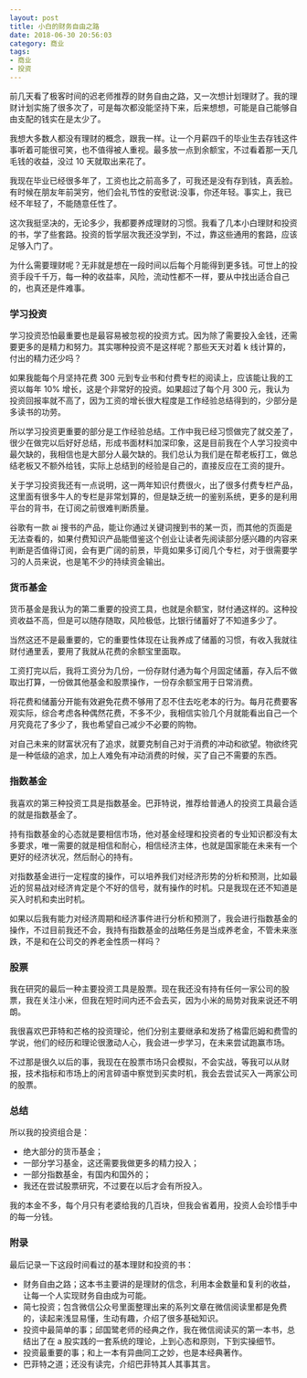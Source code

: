 ```yaml
---
layout: post
title: 小白的财务自由之路
date: 2018-06-30 20:56:03
category: 商业
tags: 
- 商业
- 投资
---
```


前几天看了极客时间的迟老师推荐的财务自由之路，又一次想计划理财了。我的理财计划实施了很多次了，可是每次都没能坚持下来，后来想想，可能是自己能够自由支配的钱实在是太少了。
<!--more-->
我想大多数人都没有理财的概念，跟我一样。让一个月薪四千的毕业生去存钱这件事听着可能很可笑，也不值得被人重视。最多放一点到余额宝，不过看着那一天几毛钱的收益，没过 10 天就取出来花了。

我现在毕业已经很多年了，工资也比之前高多了，可我还是没有存到钱，真丢脸。有时候在朋友年前哭穷，他们会礼节性的安慰说:没事，你还年轻。事实上，我已经不年轻了，不能随意任性了。

这次我挺坚决的，无论多少，我都要养成理财的习惯。我看了几本小白理财和投资的书，学了些套路。投资的哲学层次我还没学到，不过，靠这些通用的套路，应该足够入门了。

为什么需要理财呢？无非就是想在一段时间以后每个月能得到更多钱。可世上的投资手段千千万，每一种的收益率，风险，流动性都不一样，要从中找出适合自己的，也真还是件难事。

### 学习投资
学习投资恐怕最重要也是最容易被忽视的投资方式。因为除了需要投入金钱，还需要更多的是精力和努力。其实哪种投资不是这样呢？那些天天对着 k 线计算的，付出的精力还少吗？

如果我能每个月坚持花费 300 元到专业书和付费专栏的阅读上，应该能让我的工资以每年 10% 增长，这是个非常好的投资。如果超过了每个月 300 元，我认为投资回报率就不高了，因为工资的增长很大程度是工作经验总结得到的，少部分是多读书的功劳。

所以学习投资更重要的部分是工作经验总结。工作中我已经习惯做完了就交差了，很少在做完以后好好总结，形成书面材料加深印象，这是目前我在个人学习投资中最欠缺的，我相信也是大部分人最欠缺的。我们总认为我们是在帮老板打工，做总结老板又不额外给钱，实际上总结到的经验是自己的，直接反应在工资的提升。

关于学习投资我还有一点说明，这一两年知识付费很火，出了很多付费专栏产品，这里面有很多牛人的专栏是非常划算的，但是缺乏统一的鉴别系统，更多的是利用平台的背书，在订阅之前很难判断质量。

谷歌有一款 ai 搜书的产品，能让你通过关键词搜到书的某一页，而其他的页面是无法查看的，如果付费知识产品能借鉴这个创业让读者先阅读部分感兴趣的内容来判断是否值得订阅，会有更广阔的前景，毕竟如果多订阅几个专栏，对于很需要学习的人员来说，也是笔不少的持续资金输出。

### 货币基金
货币基金是我认为的第二重要的投资工具，也就是余额宝，财付通这样的。这种投资收益不高，但是可以随存随取，风险极低，比银行储蓄好了不知道多少了。

当然这还不是最重要的，它的重要性体现在让我养成了储蓄的习惯，有收入我就往财付通里丢，要用了我就从花费的余额宝里面取。

工资打完以后，我将工资分为几份，一份存财付通为每个月固定储蓄，存入后不做取出打算，一份做其他基金和股票操作，一份存余额宝用于日常消费。

将花费和储蓄分开能有效避免花费不够用了忍不住去吃老本的行为。每月花费要客观实际，综合考虑各种偶然花费，不多不少，我相信实验几个月就能看出自己一个月究竟花了多少了，我也希望自己减少不必要的购物。

对自己未来的财富状况有了追求，就要克制自己对于消费的冲动和欲望。物欲终究是一种低级的追求，加上人难免有冲动消费的时候，买了自己不需要的东西。

### 指数基金
我喜欢的第三种投资工具是指数基金。巴菲特说，推荐给普通人的投资工具最合适的就是指数基金了。

持有指数基金的心态就是要相信市场，他对基金经理和投资者的专业知识都没有太多要求，唯一需要的就是相信和耐心，相信经济主体，也就是国家能在未来有一个更好的经济状况，然后耐心的持有。

对指数基金进行一定程度的操作，可以培养我们对经济形势的分析和预测，比如最近的贸易战对经济肯定是个不好的信号，就有操作的时机。只是我现在还不知道是买入时机和卖出时机。

如果以后我有能力对经济周期和经济事件进行分析和预测了，我会进行指数基金的操作，不过目前我还不会，我持有指数基金的战略任务是当成养老金，不管未来涨跌，不是和在公司交的养老金性质一样吗？

### 股票
我在研究的最后一种主要投资工具是股票。现在我还没有持有任何一家公司的股票，我在关注小米，但我在短时间内还不会去买，因为小米的局势对我来说还不明朗。

我很喜欢巴菲特和芒格的投资理论，他们分别主要继承和发扬了格雷厄姆和费雪的学说，他们的经历和理论很激动人心，我会进一步学习，在未来尝试跑赢市场。

不过那是很久以后的事，我现在在股票市场只会模拟，不会实战，等我可以从财报，技术指标和市场上的闲言碎语中察觉到买卖时机，我会去尝试买入一两家公司的股票。

### 总结
所以我的投资组合是：
- 绝大部分的货币基金；
- 一部分学习基金，这还需要我做更多的精力投入；
- 一部分指数基金，有国内和国外的；
- 我还在尝试股票研究，不过要在以后才会有所投入。

我的本金不多，每个月只有老婆给我的几百块，但我会省着用，投资人会珍惜手中的每一分钱。

### 附录
最后记录一下这段时间看过的基本理财和投资的书：
- 财务自由之路；这本书主要讲的是理财的信念，利用本金数量和复利的收益，让每一个人实现财务自由成为可能。
- 简七投资；包含微信公众号里面整理出来的系列文章在微信阅读里都是免费的，读起来浅显易懂，生动有趣，介绍了很多基础知识。
- 投资中最简单的事；邱国鹭老师的经典之作，我在微信阅读买的第一本书，总结出了在 a 股实践的一套系统的理论，上到心态和原则，下到实操细节。
- 投资最重要的事；和上一本有异曲同工之妙，也是本经典著作。
- 巴菲特之道；还没有读完，介绍巴菲特其人其事其言。


